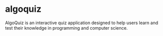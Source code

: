 # algoquiz
AlgoQuiz is an interactive quiz application designed to help users learn and test their knowledge in programming and computer science.
